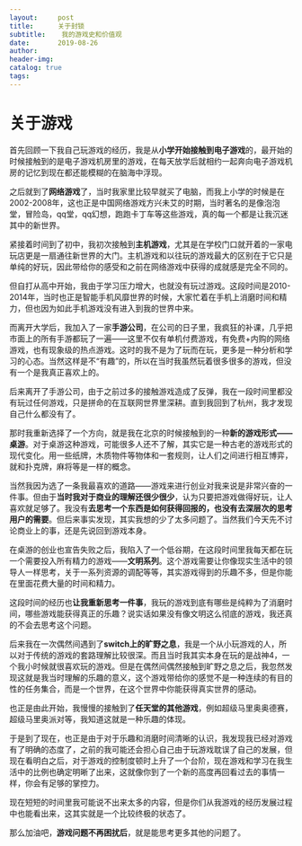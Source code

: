 ```yaml
---
layout:     post  
title:      关于封锁
subtitle:    我的游戏史和价值观  
date:       2019-08-26  
author:  
header-img: 
catalog: true  
tags:
--- 
```


# 关于游戏

首先回顾一下我自己玩游戏的经历，我是从**小学开始接触到电子游戏**的，最开始的时候接触到的是电子游戏机房里的游戏，在每天放学后就相约一起奔向电子游戏机房的记忆到现在都还能模糊的在脑海中浮现。

之后就到了**网络游戏**了，当时我家里比较早就买了电脑，而我上小学的时候是在2002-2008年，这也正是中国网络游戏方兴未艾的时期，当时著名的是像泡泡堂，冒险岛，qq堂，qq幻想，跑跑卡丁车等这些游戏，真的每一个都是让我沉迷其中的新世界。

紧接着时间到了初中，我初次接触到**主机游戏**，尤其是在学校门口就开着的一家电玩店更是一扇通往新世界的大门。主机游戏和以往玩的游戏最大的区别在于它只是单纯的好玩，因此带给你的感受和之前在网络游戏中获得的成就感是完全不同的。

但自打从高中开始，我由于学习压力增大，也就没有玩过游戏。这段时间是2010-2014年，当时也正是智能手机风靡世界的时候，大家忙着在手机上消磨时间和精力，但也因为如此手机游戏没有进入到我的世界中来。

而离开大学后，我加入了一家**手游公司**，在公司的日子里，我疯狂的补课，几乎把市面上的所有手游都玩了一遍——这里不仅有单机付费游戏，有免费+内购的网络游戏，也有现象级的热点游戏。这时的我不是为了玩而在玩，更多是一种分析和学习的心态。当然这样是不“有趣”的，所以在当时我虽然玩着很多很多的游戏，但没有一个是我真正喜欢上的。

后来离开了手游公司，由于之前过多的接触游戏造成了反弹，我在一段时间里都没有玩过任何游戏，只是拼命的在互联网世界里深耕。直到我回到了杭州，我才发现自己什么都没有了。

那时我重新选择了一个方向，就是我在北京的时候接触到的一种**新的游戏形式——桌游**。对于桌游这种游戏，可能很多人还不了解，其实它是一种古老的游戏形式的现代变化。用一些纸牌，木质物件等物体和一套规则，让人们之间进行相互博弈，就和扑克牌，麻将等是一样的概念。

当然我因为选了一条我最喜欢的道路——游戏来进行创业对我来说是非常兴奋的一件事。但由于**当时我对于商业的理解还很少很少**，认为只要把游戏做得好玩，让人喜欢就足够了。我没有**去思考一个东西是如何获得回报的，也没有去深层次的思考用户的需要**。但后来事实发现，其实我想的少了太多问题了。当然我们今天先不讨论商业上的事，还是先说回到游戏本身。

在桌游的创业也宣告失败之后，我陷入了一个低谷期，在这段时间里我每天都在玩一个需要投入所有精力的游戏——**文明系列**。这个游戏需要让你像现实生活中的领导人一样思考，关于一系列资源的调配等等，其实游戏得到的乐趣不多，但是你能在里面花费大量的时间和精力。

这段时间的经历也**让我重新思考一件事**，我玩的游戏到底有哪些是纯粹为了消磨时间，哪些游戏能获得真正的乐趣？说实话如果没有像文明这么彻底的游戏，我还真的不会去思考这个问题。

后来我在一次偶然间遇到了**switch上的旷野之息**，我是一个从小玩游戏的人，所以对于传统的游戏的套路理解比较很深。而且当时我其实本身在玩的是战神4，一个我小时候就很喜欢玩的游戏。但是在偶然间偶然接触到旷野之息之后，我忽然发现这就是我当时理解的乐趣的意义，这个游戏带给你的感觉不是一种连续的有目的性的任务集合，而是一个世界，在这个世界中你能获得真实世界的感动。

也正是由此开始，我慢慢的接触到了**任天堂的其他游戏**，例如超级马里奥奥德赛，超级马里奥派对等，我知道这就是一种乐趣的体现。

于是到了现在，也正是由于对于乐趣和消磨时间清晰的认识，我发现我已经对游戏有了明确的态度了，之前的我可能还会担心自己由于玩游戏耽误了自己的发展，但现在看明白之后，对于游戏的控制度顿时上升了一个台阶，现在游戏和学习在我生活中的比例也确定明晰了出来，这就像你到了一个新的高度再回看过去的事情一样，你会有足够的掌控力。

现在短短的时间里我可能说不出来太多的内容，但是你们从我游戏的经历发展过程中也能看出来，这其实就是一个比较终极的状态了。

那么加油吧，**游戏问题不再困扰后**，就是能思考更多其他的问题了。







